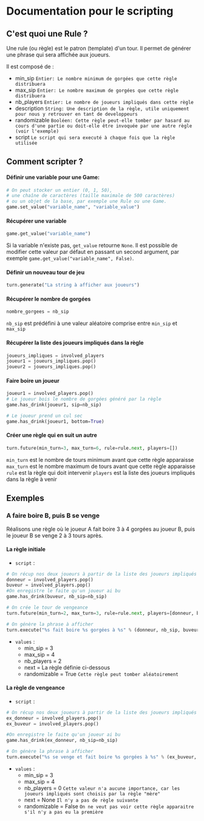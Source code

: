 Documentation pour le scripting
=======================

C'est quoi une Rule ?
---------------
Une rule (ou règle) est le patron (template) d'un tour. Il permet de générer une phrase qui sera affichée aux joueurs.

Il est composé de :
* min_sip `Entier: Le nombre minimum de gorgées que cette règle distribuera`
* max_sip `Entier: Le nombre maximum de gorgées que cette règle distribuera`
* nb_players `Entier: Le nombre de joueurs impliqués dans cette règle`
* description `String: Une description de la règle, utile uniquement pour nous y retrouver en tant de developpeurs`
* randomizable `Booléen: Cette règle peut-elle tomber par hasard au cours d'une partie ou doit-elle être invoquée par une autre règle (voir l'exemple)`
* script `Le script qui sera executé à chaque fois que la règle utilisée`

Comment scripter ?
---------------
#### Définir une variable pour une Game:

```python
# On peut stocker un entier (0, 1, 50),
# une chaîne de caractères (taille maximale de 500 caractères)
# ou un objet de la base, par exemple une Rule ou une Game.
game.set_value("variable_name", "variable_value")
```

#### Récupérer une variable

```python
game.get_value("variable_name")
```
Si la variable n'existe pas, `get_value` retourne `None`. Il est possible de modifier cette valeur par défaut en passant un second argument, par exemple `game.get_value("variable_name", False)`.

#### Définir un nouveau tour de jeu

```python
turn.generate("La string à afficher aux joueurs")
```

#### Récupérer le nombre de gorgées

```python
nombre_gorgees = nb_sip
```
`nb_sip` est prédéfini à une valeur aléatoire comprise entre `min_sip` et `max_sip`

#### Récupérer la liste des joueurs impliqués dans la règle

```python
joueurs_impliques = involved_players
joueur1 = joueurs_impliques.pop()
joueur2 = joueurs_impliques.pop()
```

#### Faire boire un joueur

```python
joueur1 = involved_players.pop()
# Le joueur bois le nombre de gorgées généré par la règle 
game.has_drink(joueur1, sip=nb_sip)

# Le joueur prend un cul sec
game.has_drink(joueur1, bottom=True)
```

#### Créer une règle qui en suit un autre
```python
turn.future(min_turn=3, max_turn=6, rule=rule.next, players=[])
```
`min_turn` est le nombre de tours minimum avant que cette règle apparaisse
`max_turn` est le nombre maximum de tours avant que cette règle apparaisse
`rule` est la règle qui doit intervenir
`players` est la liste des joueurs impliqués dans la règle à venir

Exemples
-------------
### A faire boire B, puis B se venge
Réalisons une règle où le joueur A fait boire 3 à 4 gorgées au joueur B, puis le joueur B se venge 2 à 3 tours après.

#### La règle initiale
* `script` :

```python
# On récup nos deux joueurs à partir de la liste des joueurs impliqués
donneur = involved_players.pop()
buveur = involved_players.pop()
#On enregistre le faite qu'un joueur ai bu
game.has_drink(buveur, nb_sip=nb_sip)

# On crée le tour de vengeance
turn.future(min_turn=2, max_turn=3, rule=rule.next, players=[donneur, buveur])

# On génère la phrase à afficher
turn.execute("%s fait boire %s gorgées à %s" % (donneur, nb_sip, buveur))
```

* `values` :
    * min_sip = 3
    * max_sip = 4
    * nb_players = 2
    * next = La règle définie ci-dessous
    * randomizable = True `Cette règle peut tomber aléatoirement`

#### La règle de vengeance
* `script` :

```python
# On récup nos deux joueurs à partir de la liste des joueurs impliqués
ex_donneur = involved_players.pop()
ex_buveur = involved_players.pop()

#On enregistre le faite qu'un joueur ai bu
game.has_drink(ex_donneur, nb_sip=nb_sip)

# On génère la phrase à afficher
turn.execute("%s se venge et fait boire %s gorgées à %s" % (ex_buveur, nb_sip, ex_donneur))
```

* `values` :
    * min_sip = 3
    * max_sip = 4
    * nb_players = 0 `Cette valeur n'a aucune importance, car les joueurs impliqués sont choisis par la règle "mère"`
    * next = None `Il n'y a pas de règle suivante`
    * randomizable = False `On ne veut pas voir cette règle apparaitre s'il n'y a pas eu la première`
